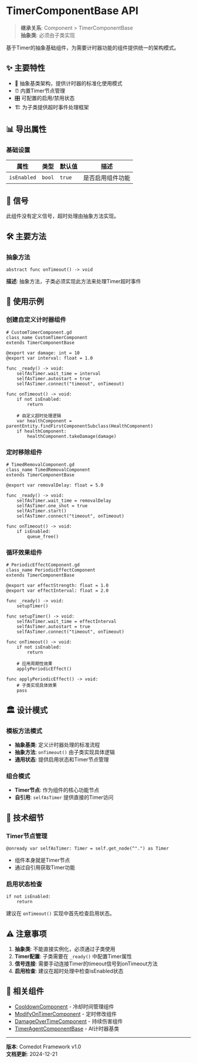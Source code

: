 # TimerComponentBase API

> **继承关系**: Component > TimerComponentBase  
> **抽象类**: 必须由子类实现

基于Timer的抽象基础组件，为需要计时器功能的组件提供统一的架构模式。

## ✨ 主要特性

- 🔧 抽象基类架构，提供计时器的标准化使用模式
- ⏰ 内置Timer节点管理
- 🎛️ 可配置的启用/禁用状态
- 🏗️ 为子类提供超时事件处理框架

## 📊 导出属性

### 基础设置
| 属性 | 类型 | 默认值 | 描述 |
|------|------|--------|------|
| `isEnabled` | `bool` | `true` | 是否启用组件功能 |

## 📡 信号

此组件没有定义信号，超时处理由抽象方法实现。

## 🛠️ 主要方法

### 抽象方法
```gdscript
abstract func onTimeout() -> void
```
**描述**: 抽象方法，子类必须实现此方法来处理Timer超时事件

## 🎯 使用示例

### 创建自定义计时器组件

```gdscript
# CustomTimerComponent.gd
class_name CustomTimerComponent
extends TimerComponentBase

@export var damage: int = 10
@export var interval: float = 1.0

func _ready() -> void:
    selfAsTimer.wait_time = interval
    selfAsTimer.autostart = true
    selfAsTimer.connect("timeout", onTimeout)

func onTimeout() -> void:
    if not isEnabled:
        return
    
    # 自定义超时处理逻辑
    var healthComponent = parentEntity.findFirstComponentSubclass(HealthComponent)
    if healthComponent:
        healthComponent.takeDamage(damage)
```

### 定时移除组件

```gdscript
# TimedRemovalComponent.gd
class_name TimedRemovalComponent
extends TimerComponentBase

@export var removalDelay: float = 5.0

func _ready() -> void:
    selfAsTimer.wait_time = removalDelay
    selfAsTimer.one_shot = true
    selfAsTimer.start()
    selfAsTimer.connect("timeout", onTimeout)

func onTimeout() -> void:
    if isEnabled:
        queue_free()
```

### 循环效果组件

```gdscript
# PeriodicEffectComponent.gd
class_name PeriodicEffectComponent
extends TimerComponentBase

@export var effectStrength: float = 1.0
@export var effectInterval: float = 2.0

func _ready() -> void:
    setupTimer()

func setupTimer() -> void:
    selfAsTimer.wait_time = effectInterval
    selfAsTimer.autostart = true
    selfAsTimer.connect("timeout", onTimeout)

func onTimeout() -> void:
    if not isEnabled:
        return
    
    # 应用周期性效果
    applyPeriodicEffect()

func applyPeriodicEffect() -> void:
    # 子类实现具体效果
    pass
```

## 🏛️ 设计模式

### 模板方法模式
- **抽象基类**: 定义计时器处理的标准流程
- **抽象方法**: `onTimeout()` 由子类实现具体逻辑
- **通用状态**: 提供启用状态和Timer节点管理

### 组合模式
- **Timer节点**: 作为组件的核心功能节点
- **自引用**: `selfAsTimer` 提供直接的Timer访问

## 🔧 技术细节

### Timer节点管理
```gdscript
@onready var selfAsTimer: Timer = self.get_node(^".") as Timer
```
- 组件本身就是Timer节点
- 通过自引用获取Timer功能

### 启用状态检查
```gdscript
if not isEnabled:
    return
```
建议在 `onTimeout()` 实现中首先检查启用状态。

## ⚠️ 注意事项

1. **抽象类**: 不能直接实例化，必须通过子类使用
2. **Timer配置**: 子类需要在 `_ready()` 中配置Timer属性
3. **信号连接**: 需要手动连接Timer的timeout信号到onTimeout方法
4. **启用检查**: 建议在超时处理中检查isEnabled状态

## 🔗 相关组件

- [CooldownComponent](CooldownComponent.md) - 冷却时间管理组件
- [ModifyOnTimerComponent](ModifyOnTimerComponent.md) - 定时修改组件
- [DamageOverTimeComponent](./DamageOverTimeComponent.md) - 持续伤害组件
- [TimerAgentComponentBase](../AI/TimerAgentComponentBase.md) - AI计时器基类

---

**版本**: Comedot Framework v1.0  
**文档更新**: 2024-12-21 